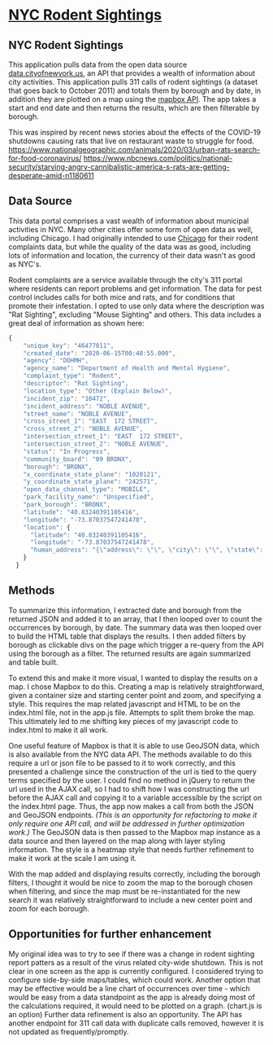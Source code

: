 # [NYC Rodent Sightings](https://joshua-agee.github.io/ratMap/)

## NYC Rodent Sightings
This application pulls data from the open data source [data.cityofnewyork.us](https://data.cityofnewyork.us/), an API that provides a wealth of information about city activities.  This application pulls 311 calls of rodent sightings (a dataset that goes back to October 2011) and totals them by borough and by date, in addition they are plotted on a map using the [mapbox API](https://www.mapbox.com/).  The app takes a start and end date and then returns the results, which are then filterable by borough.  

This was inspired by recent news stories about the effects of the COVID-19 shutdowns causing rats that live on restaurant waste to struggle for food.  
https://www.nationalgeographic.com/animals/2020/03/urban-rats-search-for-food-coronavirus/
https://www.nbcnews.com/politics/national-security/starving-angry-cannibalistic-america-s-rats-are-getting-desperate-amid-n1180611

## Data Source
This data portal comprises a vast wealth of information about municipal activities in NYC.  Many other cities offer some form of open data as well, including Chicago.  I had originally intended to use [Chicago](https://data.cityofchicago.org) for their rodent complaints data, but while the quality of the data was as good, including lots of information and location, the currency of their data wasn't as good as NYC's.  

Rodent complaints are a service available through the city's 311 portal where residents can report problems and get information.  The data for pest control includes calls for both mice and rats, and for conditions that promote their infestation.  I opted to use only data where the description was "Rat Sighting", excluding "Mouse Sighting" and others.  This data includes a great deal of information as shown here:

```javascript
{
    "unique_key": "46477011",
    "created_date": "2020-06-15T00:48:55.000",
    "agency": "DOHMH",
    "agency_name": "Department of Health and Mental Hygiene",
    "complaint_type": "Rodent",
    "descriptor": "Rat Sighting",
    "location_type": "Other (Explain Below)",
    "incident_zip": "10472",
    "incident_address": "NOBLE AVENUE",
    "street_name": "NOBLE AVENUE",
    "cross_street_1": "EAST  172 STREET",
    "cross_street_2": "NOBLE AVENUE",
    "intersection_street_1": "EAST  172 STREET",
    "intersection_street_2": "NOBLE AVENUE",
    "status": "In Progress",
    "community_board": "09 BRONX",
    "borough": "BRONX",
    "x_coordinate_state_plane": "1020121",
    "y_coordinate_state_plane": "242571",
    "open_data_channel_type": "MOBILE",
    "park_facility_name": "Unspecified",
    "park_borough": "BRONX",
    "latitude": "40.83240391105416",
    "longitude": "-73.87037547241478",
    "location": {
      "latitude": "40.83240391105416",
      "longitude": "-73.87037547241478",
      "human_address": "{\"address\": \"\", \"city\": \"\", \"state\": \"\", \"zip\": \"\"}"
    }
  }
```

## Methods
To summarize this information, I extracted date and borough from the returned JSON and added it to an array, that I then looped over to count the occurrences by borough, by date.  The summary data was then looped over to build the HTML table that displays the results.  I then added filters by borough as clickable divs on the page which trigger a re-query from the API using the borough as a filter. The returned results are again summarized and table built.

To extend this and make it more visual, I wanted to display the results on a map.  I chose Mapbox to do this.  Creating a map is relatively straightforward, given a container size and starting center point and zoom, and specifying a style.  This requires the map related javascript and HTML to be on the index.html file, not in the app.js file.  Attempts to split them broke the map. This ultimately led to me shifting key pieces of my javascript code to index.html to make it all work.  

One useful feature of Mapbox is that it is able to use GeoJSON data, which is also available from the NYC data API. The methods available to do this require a url or json file to be passed to it to work correctly, and this presented a challenge since the construction of the url is tied to the query terms specified by the user.  I could find no method in jQuery to return the url used in the AJAX call, so I had to shift how I was constructing the url before the AJAX call and copying it to a variable accessible by the script on the index.html page. Thus, the app now makes a call from both the JSON and GeoJSON endpoints.  *(This is an opportunity for refactoring to make it only require one API call, and will be addressed in further optimization work.)*  The GeoJSON data is then passed to the Mapbox map instance as a data source and then layered on the map along with layer styling information.  The style is a heatmap style that needs further refinement to make it work at the scale I am using it.  

With the map added and displaying results correctly, including the borough filters, I thought it would be nice to zoom the map to the borough chosen when filtering, and since the map must be re-instantiated for the new search it was relatively straightforward to include a new center point and zoom for each borough.  

## Opportunities for further enhancement
My original idea was to try to see if there was a change in rodent sighting report patters as a result of the virus related city-wide shutdown.  This is not clear in one screen as the app is currently configured.  I considered trying to configure side-by-side maps/tables, which could work.  Another option that may be effective would be a line chart of occurrences over time - which would be easy from a data standpoint as the app is already doing most of the calculations required, it would need to be plotted on a graph. (chart.js is an option)   Further data refinement is also an opportunity.  The API has another endpoint for 311 call data with duplicate calls removed, however it is not updated as frequently/promptly. 
